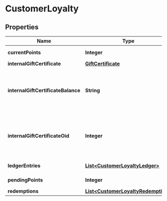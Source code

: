 

# CustomerLoyalty


## Properties

| Name | Type | Description | Notes |
|------------ | ------------- | ------------- | -------------|
|**currentPoints** | **Integer** | Current points |  [optional] |
|**internalGiftCertificate** | [**GiftCertificate**](GiftCertificate.md) |  |  [optional] |
|**internalGiftCertificateBalance** | **String** | Loyalty Cashback / Store credit balance (internal gift certificate balance) |  [optional] |
|**internalGiftCertificateOid** | **Integer** | Internal gift certificate oid used to tracking loyalty cashback / store credit. |  [optional] |
|**ledgerEntries** | [**List&lt;CustomerLoyaltyLedger&gt;**](CustomerLoyaltyLedger.md) | Ledger entries |  [optional] |
|**pendingPoints** | **Integer** | Pending Points |  [optional] |
|**redemptions** | [**List&lt;CustomerLoyaltyRedemption&gt;**](CustomerLoyaltyRedemption.md) | Redemptions |  [optional] |



